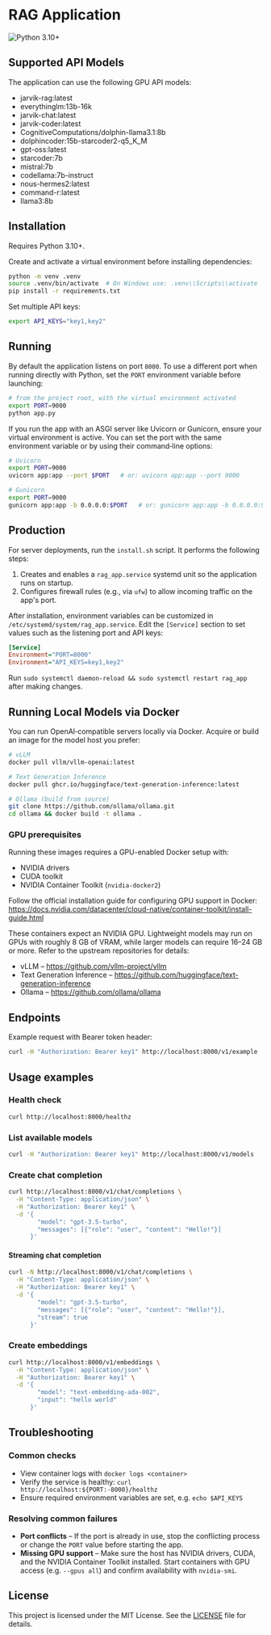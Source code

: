 # RAG Application

![Python 3.10+](https://img.shields.io/badge/python-3.10%2B-blue)

## Supported API Models

The application can use the following GPU API models:

- jarvik-rag:latest
- everythinglm:13b-16k
- jarvik-chat:latest
- jarvik-coder:latest
- CognitiveComputations/dolphin-llama3.1:8b
- dolphincoder:15b-starcoder2-q5_K_M
- gpt-oss:latest
- starcoder:7b
- mistral:7b
- codellama:7b-instruct
- nous-hermes2:latest
- command-r:latest
- llama3:8b

## Installation

Requires Python 3.10+.

Create and activate a virtual environment before installing dependencies:

```bash
python -m venv .venv
source .venv/bin/activate  # On Windows use: .venv\\Scripts\\activate
pip install -r requirements.txt
```

Set multiple API keys:

```bash
export API_KEYS="key1,key2"
```

## Running

By default the application listens on port `8000`. To use a different port when
running directly with Python, set the `PORT` environment variable before
launching:

```bash
# from the project root, with the virtual environment activated
export PORT=9000
python app.py
```

If you run the app with an ASGI server like Uvicorn or Gunicorn, ensure your
virtual environment is active. You can set the
port with the same environment variable or by using their command‑line options:

```bash
# Uvicorn
export PORT=9000
uvicorn app:app --port $PORT   # or: uvicorn app:app --port 9000

# Gunicorn
export PORT=9000
gunicorn app:app -b 0.0.0.0:$PORT   # or: gunicorn app:app -b 0.0.0.0:9000
```

## Production

For server deployments, run the `install.sh` script. It performs the following steps:

1. Creates and enables a `rag_app.service` systemd unit so the application runs on startup.
2. Configures firewall rules (e.g., via `ufw`) to allow incoming traffic on the app's port.

After installation, environment variables can be customized in `/etc/systemd/system/rag_app.service`.
Edit the `[Service]` section to set values such as the listening port and API keys:

```ini
[Service]
Environment="PORT=8000"
Environment="API_KEYS=key1,key2"
```

Run `sudo systemctl daemon-reload && sudo systemctl restart rag_app` after making changes.

## Running Local Models via Docker

You can run OpenAI‑compatible servers locally via Docker. Acquire or build an image
for the model host you prefer:

```bash
# vLLM
docker pull vllm/vllm-openai:latest

# Text Generation Inference
docker pull ghcr.io/huggingface/text-generation-inference:latest

# Ollama (build from source)
git clone https://github.com/ollama/ollama.git
cd ollama && docker build -t ollama .
```

### GPU prerequisites

Running these images requires a GPU-enabled Docker setup with:

- NVIDIA drivers
- CUDA toolkit
- NVIDIA Container Toolkit (`nvidia-docker2`)

Follow the official installation guide for configuring GPU support in Docker:
<https://docs.nvidia.com/datacenter/cloud-native/container-toolkit/install-guide.html>

These containers expect an NVIDIA GPU. Lightweight models may run on GPUs with
roughly 8 GB of VRAM, while larger models can require 16–24 GB or more. Refer to
the upstream repositories for details:

- vLLM – <https://github.com/vllm-project/vllm>
- Text Generation Inference – <https://github.com/huggingface/text-generation-inference>
- Ollama – <https://github.com/ollama/ollama>

## Endpoints

Example request with Bearer token header:

```bash
curl -H "Authorization: Bearer key1" http://localhost:8000/v1/example
```

## Usage examples

### Health check

```bash
curl http://localhost:8000/healthz
```

### List available models

```bash
curl -H "Authorization: Bearer key1" http://localhost:8000/v1/models
```

### Create chat completion

```bash
curl http://localhost:8000/v1/chat/completions \
  -H "Content-Type: application/json" \
  -H "Authorization: Bearer key1" \
  -d '{
        "model": "gpt-3.5-turbo",
        "messages": [{"role": "user", "content": "Hello!"}]
      }'
```

#### Streaming chat completion

```bash
curl -N http://localhost:8000/v1/chat/completions \
  -H "Content-Type: application/json" \
  -H "Authorization: Bearer key1" \
  -d '{
        "model": "gpt-3.5-turbo",
        "messages": [{"role": "user", "content": "Hello!"}],
        "stream": true
      }'
```

### Create embeddings

```bash
curl http://localhost:8000/v1/embeddings \
  -H "Content-Type: application/json" \
  -H "Authorization: Bearer key1" \
  -d '{
        "model": "text-embedding-ada-002",
        "input": "hello world"
      }'
```

## Troubleshooting

### Common checks

- View container logs with `docker logs <container>`
- Verify the service is healthy: `curl http://localhost:${PORT:-8000}/healthz`
- Ensure required environment variables are set, e.g. `echo $API_KEYS`

### Resolving common failures

- **Port conflicts** – If the port is already in use, stop the conflicting process or change the `PORT` value before starting the app.
- **Missing GPU support** – Make sure the host has NVIDIA drivers, CUDA, and the NVIDIA Container Toolkit installed. Start containers with GPU access (e.g. `--gpus all`) and confirm availability with `nvidia-smi`.


## License

This project is licensed under the MIT License. See the [LICENSE](LICENSE) file for details.
